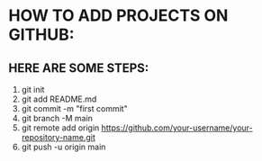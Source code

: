 # HOW TO ADD PROJECTS ON GITHUB:

## HERE ARE SOME STEPS:
1. git init
2. git add README.md
3. git commit -m "first commit"
4. git branch -M main
5. git remote add origin https://github.com/your-username/your-repository-name.git
6. git push -u origin main
